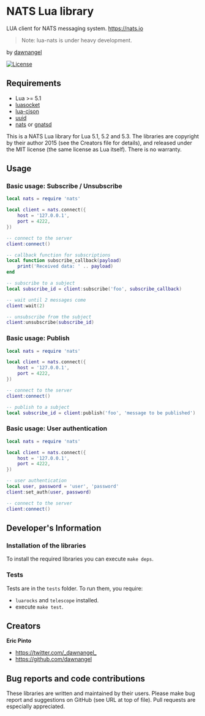 NATS Lua library
================

LUA client for NATS messaging system. https://nats.io

>  Note: lua-nats is under heavy development.

by [dawnangel][github]

[github]: http://github.com/dawnangel/ "Github repositories"

[![License](http://img.shields.io/:license-mit-blue.svg)](http://mit-license.org)

Requirements
------------

* Lua >= 5.1
* [luasocket](https://github.com/diegonehab/luasocket)
* [lua-cjson](https://github.com/mpx/lua-cjson)
* [uuid](https://github.com/Tieske/uuid)
* [nats](https://github.com/derekcollison/nats) or [gnatsd](https://github.com/apcera/gnatsd)

This is a NATS Lua library for Lua 5.1, 5.2 and 5.3. The
libraries are copyright by their author 2015 (see the Creators
file for details), and released under the MIT license (the same
license as Lua itself). There is no warranty.


Usage
-----

### Basic usage: Subscribe / Unsubscribe

```lua
local nats = require 'nats'

local client = nats.connect({
    host = '127.0.0.1',
    port = 4222,
})

-- connect to the server
client:connect()

-- callback function for subscriptions
local function subscribe_callback(payload)
    print('Received data: ' .. payload)
end

-- subscribe to a subject
local subscribe_id = client:subscribe('foo', subscribe_callback)

-- wait until 2 messages come
client:wait(2)

-- unsubscribe from the subject
client:unsubscribe(subscribe_id)
```

### Basic usage: Publish

```lua
local nats = require 'nats'

local client = nats.connect({
    host = '127.0.0.1',
    port = 4222,
})

-- connect to the server
client:connect()

-- publish to a subject
local subscribe_id = client:publish('foo', 'message to be published')
```

### Basic usage: User authentication

```lua
local nats = require 'nats'

local client = nats.connect({
    host = '127.0.0.1',
    port = 4222,
})

-- user authentication
local user, password = 'user', 'password'
client:set_auth(user, password)

-- connect to the server
client:connect()
```

Developer's Information
-----------------------

### Installation of the libraries

To install the required libraries you can execute `make deps`.

### Tests

Tests are in the `tests` folder.
To run them, you require:

- `luarocks` and `telescope` installed.
- execute `make test`.

Creators
--------

**Eric Pinto**

- <https://twitter.com/_dawnangel_>
- <https://github.com/dawnangel>

Bug reports and code contributions
----------------------------------

These libraries are written and maintained by their users. Please make
bug report and suggestions on GitHub (see URL at top of file). Pull
requests are especially appreciated.
